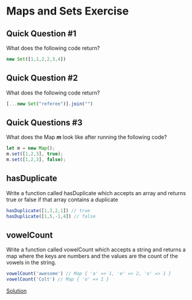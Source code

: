 # **Maps and Sets Exercise**

## **Quick Question #1**

What does the following code return?

```jsx
new Set([1,1,2,2,3,4])
```

## **Quick Question #2**

What does the following code return?

```jsx
[...new Set("referee")].join("")
```

## **Quick Questions #3**

What does the Map ***m*** look like after running the following code?

```jsx
let m = new Map();
m.set([1,2,3], true);
m.set([1,2,3], false);
```

## **hasDuplicate**

Write a function called hasDuplicate which accepts an array and returns true or false if that array contains a duplicate

```jsx
hasDuplicate([1,3,2,1]) // true
hasDuplicate([1,5,-1,4]) // false
```

## **vowelCount**

Write a function called vowelCount which accepts a string and returns a map where the keys are numbers and the values are the count of the vowels in the string.

```jsx
vowelCount('awesome') // Map { 'a' => 1, 'e' => 2, 'o' => 1 }
vowelCount('Colt') // Map { 'o' => 1 }
```

[Solution](https://lessons.springboard.com/Solution-785cba9d3554495f9787e49fcedd6c2f?pvs=21)
